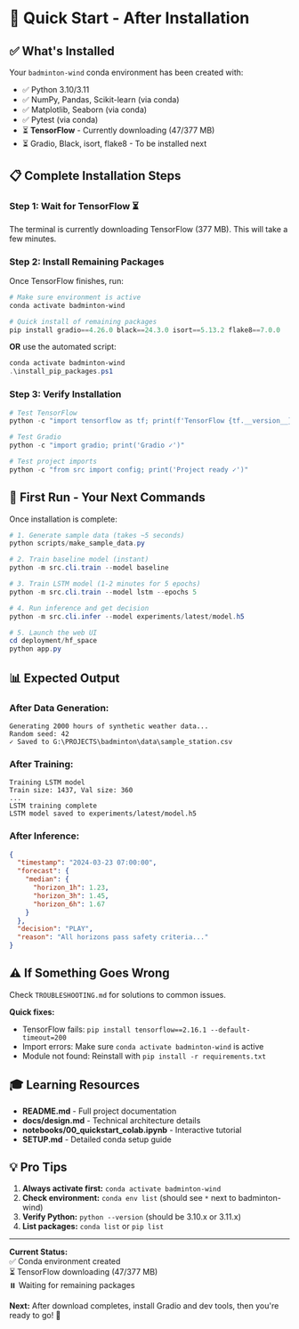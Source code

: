 # 🚀 Quick Start - After Installation

## ✅ What's Installed

Your `badminton-wind` conda environment has been created with:
- ✅ Python 3.10/3.11
- ✅ NumPy, Pandas, Scikit-learn (via conda)
- ✅ Matplotlib, Seaborn (via conda)
- ✅ Pytest (via conda)
- ⏳ **TensorFlow** - Currently downloading (47/377 MB)
- ⏳ Gradio, Black, isort, flake8 - To be installed next

## 📋 Complete Installation Steps

### Step 1: Wait for TensorFlow ⏳
The terminal is currently downloading TensorFlow (377 MB). This will take a few minutes.

### Step 2: Install Remaining Packages

Once TensorFlow finishes, run:

```powershell
# Make sure environment is active
conda activate badminton-wind

# Quick install of remaining packages
pip install gradio==4.26.0 black==24.3.0 isort==5.13.2 flake8==7.0.0
```

**OR** use the automated script:
```powershell
conda activate badminton-wind
.\install_pip_packages.ps1
```

### Step 3: Verify Installation

```powershell
# Test TensorFlow
python -c "import tensorflow as tf; print(f'TensorFlow {tf.__version__} ✓')"

# Test Gradio
python -c "import gradio; print('Gradio ✓')"

# Test project imports
python -c "from src import config; print('Project ready ✓')"
```

## 🎯 First Run - Your Next Commands

Once installation is complete:

```powershell
# 1. Generate sample data (takes ~5 seconds)
python scripts/make_sample_data.py

# 2. Train baseline model (instant)
python -m src.cli.train --model baseline

# 3. Train LSTM model (1-2 minutes for 5 epochs)
python -m src.cli.train --model lstm --epochs 5

# 4. Run inference and get decision
python -m src.cli.infer --model experiments/latest/model.h5

# 5. Launch the web UI
cd deployment/hf_space
python app.py
```

## 📊 Expected Output

### After Data Generation:
```
Generating 2000 hours of synthetic weather data...
Random seed: 42
✓ Saved to G:\PROJECTS\badminton\data\sample_station.csv
```

### After Training:
```
Training LSTM model
Train size: 1437, Val size: 360
...
LSTM training complete
LSTM model saved to experiments/latest/model.h5
```

### After Inference:
```json
{
  "timestamp": "2024-03-23 07:00:00",
  "forecast": {
    "median": {
      "horizon_1h": 1.23,
      "horizon_3h": 1.45,
      "horizon_6h": 1.67
    }
  },
  "decision": "PLAY",
  "reason": "All horizons pass safety criteria..."
}
```

## ⚠️ If Something Goes Wrong

Check `TROUBLESHOOTING.md` for solutions to common issues.

**Quick fixes:**
- TensorFlow fails: `pip install tensorflow==2.16.1 --default-timeout=200`
- Import errors: Make sure `conda activate badminton-wind` is active
- Module not found: Reinstall with `pip install -r requirements.txt`

## 🎓 Learning Resources

- **README.md** - Full project documentation
- **docs/design.md** - Technical architecture details  
- **notebooks/00_quickstart_colab.ipynb** - Interactive tutorial
- **SETUP.md** - Detailed conda setup guide

## 💡 Pro Tips

1. **Always activate first:** `conda activate badminton-wind`
2. **Check environment:** `conda env list` (should see `*` next to badminton-wind)
3. **Verify Python:** `python --version` (should be 3.10.x or 3.11.x)
4. **List packages:** `conda list` or `pip list`

---

**Current Status:**  
✅ Conda environment created  
⏳ TensorFlow downloading (47/377 MB)  
⏸️ Waiting for remaining packages  

**Next:** After download completes, install Gradio and dev tools, then you're ready to go! 🚀
